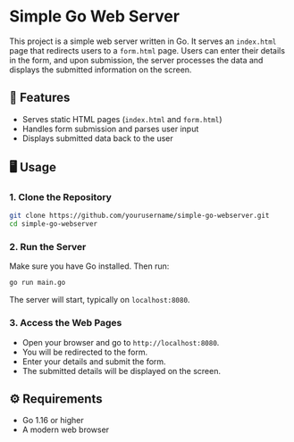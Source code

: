 # Simple Go Web Server

This project is a simple web server written in Go. It serves an `index.html` page that redirects users to a `form.html` page. Users can enter their details in the form, and upon submission, the server processes the data and displays the submitted information on the screen.

## 🚀 Features

- Serves static HTML pages (`index.html` and `form.html`)
- Handles form submission and parses user input
- Displays submitted data back to the user


## 🖥️ Usage

### 1. Clone the Repository

```bash
git clone https://github.com/yourusername/simple-go-webserver.git
cd simple-go-webserver
```

### 2. Run the Server

Make sure you have Go installed. Then run:

```bash
go run main.go
```

The server will start, typically on `localhost:8080`.

### 3. Access the Web Pages

- Open your browser and go to `http://localhost:8080`.
- You will be redirected to the form.
- Enter your details and submit the form.
- The submitted details will be displayed on the screen.

## ⚙️ Requirements

- Go 1.16 or higher
- A modern web browser



